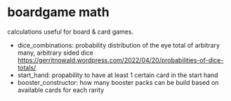 # boardgame math
calculations useful for board & card games.

- dice_combinations: probability distribution of the eye total of arbitrary many, arbitrary sided dice
  https://gerritnowald.wordpress.com/2022/04/20/probabilities-of-dice-totals/
- start_hand: propability to have at least 1 certain card in the start hand
- booster_constructor: how many booster packs can be build based on available cards for each rarity
